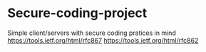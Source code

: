 # Secure-coding-project
Simple client/servers with secure coding pratices in mind
https://tools.ietf.org/html/rfc867
https://tools.ietf.org/html/rfc862
